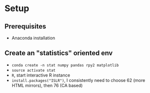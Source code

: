 # Setup

## Prerequisites
* Anaconda installation

## Create an "statistics" oriented env
* `conda create -n stat numpy pandas rpy2 matplotlib`
* `source activate stat`
* `R`, start interactive R instance
* `install.packages("ISLR")`, I consistently need to choose 62 (more HTML mirrors), then 76 (CA based)

